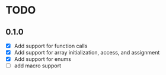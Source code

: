 # TODO

## 0.1.0

- [x] Add support for function calls
- [x] Add support for array initialization, access, and assignment
- [x] Add support for enums
- [ ] add macro support
